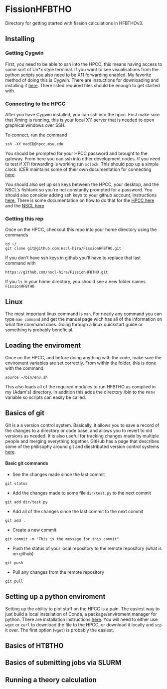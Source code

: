 # FissionHFBTHO

Directory for getting started with fission calculations in HFBTHOv3. 

## Installing

### Getting Cygwin
First, you need to be able to ssh into the HPCC, this means having access to some sort of Un\*x style terminal. If you want to see visualisations from the python scripts you also need to be X11 forwarding enabled. My favorite method of doing this is Cygwin. There are instuctions for downloading and installing it [here](https://cs.hofstra.edu/docs/pages/guides/cygwin_installation.html). There listed required files should be enough to get started with.

### Connecting to the HPCC
After you have Cygwin installed, you can ssh into the hpcc. First make sure that Xming is running, this is your local X11 server that is needed to open graphical windows over SSH.

To connect, run the command
```
ssh -XY nedID@hpcc.msu.edu
```
You should be prompted for your HPCC password and brought to the gateway. From here you can ssh into other development nodes. If you need to test if X11 forwarding is working run `xclock`. This should pop up a simple clock. ICER maintains some of their own documentation for connecting [here](https://wiki.hpcc.msu.edu/display/ITH/Connect+to+HPC+System).

You should also set up ssh keys between the HPCC, your desktop, and the NSCL's fishtank so you're not constantly prompted for a password. You should also consider adding ssh keys to your github account, instructions [here.](https://help.github.com/en/articles/connecting-to-github-with-ssh) There is some documentation on how to do that for the [HPCC here](https://wiki.hpcc.msu.edu/display/ITH/SSH+Key-Based+Authentication) and the [NSCL here](https://wikihost.nscl.msu.edu/gradwiki/doku.php?id=computers:remotes_services)

### Getting this rep
Once on the HPCC, checkout this repo into your home directory using the commands
```
cd ~/
git clone git@github.com:nscl-hira/FissionHFBTHO.git
```
If you don't have ssh keys in github you'll have to replace that last command with 
```
https://github.com/nscl-hira/FissionHFBTHO.git
```

If you `ls` in your home directory, you should see a new folder names `FissionHFBTHO`

## Linux
The most important linux command is `man`. For nearly any command you can type `man command` and get the manual page wich has all of the information on what the command does. Going through a linux quickstart guide or something is probably beneficial. 

## Loading the enviroment
Once on the HPCC, and before doing anything with the code, make sure the enviroment variables are set correctly. From within the folder, this is done with the command
```
source ~/bin/env.sh
```
This also loads all of the required modules to run HFBTHO as complied in my (Adam's) directory. In addition this adds the directory /bin to the `PATH` variable so scripts can easily be called.

## Basics of git
Git is a a version control system. Basically, it allows you to save a record of the changes to a directory or code base, and allows you to revert to old versions as needed. It is also useful for tracking changes made by multiple people and merging everything together. GitHub has a page that describes some of the philisophy around git and diestributed version control systems [here](https://guides.github.com/introduction/git-handbook/).

#### Basic git commands

* See the changes made since the last commit
```
git status
```
* Add the changes made to some file `dir/test.py` to the next commit
```
git add dir/test.py
```
* Add all of the changes since the last commit to the next commit
```
git add .
```
* Create a new commit
```
git commit -m "This is the message for this commit"
```
* Push the status of your local repository to the remote repository (what is on github)
```
git push
```
* Pull any changes from the remote repository
```
git pull
```

## Setting up a python enviroment
Setting up the ability to plot stuff on the HPCC is a pain. The easiest way to just build a local installation of Conda, a package/enviroment manager for python. There are installation instructions [here](https://conda.io/projects/conda/en/latest/user-guide/install/index.html#). You will need to either use `wget` or `curl` to download the file to the HPCC, or download it locally and `scp` it over. The first option (`wget`) is probably the easiest.

## Basics of HTBTHO

## Basics of submitting jobs via SLURM

## Running a theory calculation

